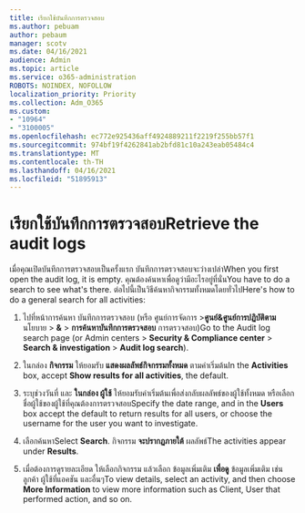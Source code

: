 ```yaml
---
title: เรียกใช้บันทึกการตรวจสอบ
ms.author: pebuam
author: pebaum
manager: scotv
ms.date: 04/16/2021
audience: Admin
ms.topic: article
ms.service: o365-administration
ROBOTS: NOINDEX, NOFOLLOW
localization_priority: Priority
ms.collection: Adm_O365
ms.custom:
- "10964"
- "3100005"
ms.openlocfilehash: ec772e925436aff4924889211f2219f255bb57f1
ms.sourcegitcommit: 974bf19f4262841ab2bfd81c10a243eab05484c4
ms.translationtype: MT
ms.contentlocale: th-TH
ms.lasthandoff: 04/16/2021
ms.locfileid: "51895913"
---
```

# <a name="retrieve-the-audit-logs"></a><span data-ttu-id="b9b69-102">เรียกใช้บันทึกการตรวจสอบ</span><span class="sxs-lookup"><span data-stu-id="b9b69-102">Retrieve the audit logs</span></span>

<span data-ttu-id="b9b69-103">เมื่อคุณเปิดบันทึกการตรวจสอบเป็นครั้งแรก บันทึกการตรวจสอบจะว่างเปล่า</span><span class="sxs-lookup"><span data-stu-id="b9b69-103">When you first open the audit log, it is empty.</span></span> <span data-ttu-id="b9b69-104">คุณต้องค้นหาเพื่อดูว่ามีอะไรอยู่ที่นั่น</span><span class="sxs-lookup"><span data-stu-id="b9b69-104">You have to do a search to see what's there.</span></span> <span data-ttu-id="b9b69-105">ต่อไปนี้เป็นวิธีค้นหากิจกรรมทั้งหมดโดยทั่วไป</span><span class="sxs-lookup"><span data-stu-id="b9b69-105">Here's how to do a general search for all activities:</span></span>

1. <span data-ttu-id="b9b69-106">ไปที่หน้าการค้นหา บันทึกการตรวจสอบ (หรือ ศูนย์การจัดการ >**ศูนย์&ศูนย์การปฏิบัติตาม** นโยบาย  >  **&**  >  **การค้นหาบันทึกการตรวจสอบ** การตรวจสอบ)</span><span class="sxs-lookup"><span data-stu-id="b9b69-106">Go to the Audit log search page (or Admin centers > **Security & Compliance center** > **Search & investigation** > **Audit log search**).</span></span>

1. <span data-ttu-id="b9b69-107">ในกล่อง **กิจกรรม** ให้ยอมรับ **แสดงผลลัพธ์กิจกรรมทั้งหมด** ตามค่าเริ่มต้น</span><span class="sxs-lookup"><span data-stu-id="b9b69-107">In the **Activities** box, accept **Show results for all activities**, the default.</span></span>

1. <span data-ttu-id="b9b69-108">ระบุช่วงวันที่ และ **ในกล่อง ผู้ใช้** ให้ยอมรับค่าเริ่มต้นเพื่อส่งกลับผลลัพธ์ของผู้ใช้ทั้งหมด หรือเลือกชื่อผู้ใช้ของผู้ใช้ที่คุณต้องการตรวจสอบ</span><span class="sxs-lookup"><span data-stu-id="b9b69-108">Specify the date range, and in the **Users** box accept the default to return results for all users, or choose the username for the user you want to investigate.</span></span>

1. <span data-ttu-id="b9b69-109">เลือกค้นหา</span><span class="sxs-lookup"><span data-stu-id="b9b69-109">Select **Search**.</span></span> <span data-ttu-id="b9b69-110">กิจกรรม **จะปรากฏภายใต้** ผลลัพธ์</span><span class="sxs-lookup"><span data-stu-id="b9b69-110">The activities appear under **Results**.</span></span>

1. <span data-ttu-id="b9b69-111">เมื่อต้องการดูรายละเอียด ให้เลือกกิจกรรม แล้วเลือก ข้อมูลเพิ่มเติม **เพื่อดู** ข้อมูลเพิ่มเติม เช่น ลูกค้า ผู้ใช้ที่แอคชัน และอื่นๆ</span><span class="sxs-lookup"><span data-stu-id="b9b69-111">To view details, select an activity, and then choose **More Information** to view more information such as Client, User that performed action, and so on.</span></span>
